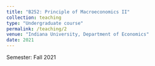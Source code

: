 ```yaml
---
title: "B252: Principle of Macroeconomics II"
collection: teaching
type: "Undergraduate course"
permalink: /teaching/2
venue: "Indiana University, Department of Economics"
date: 2021
---
```


Semester: Fall 2021
